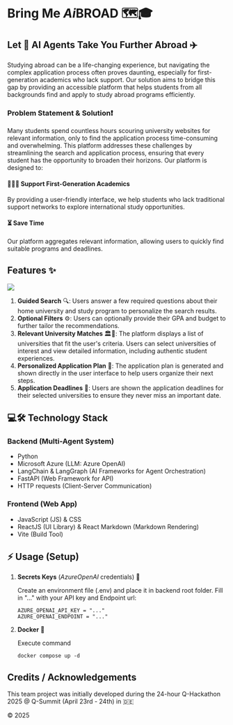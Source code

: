 # Bring Me *Ai*BROAD 🗺️🎓

## Let 🤖 AI Agents Take You Further Abroad ✈️
Studying abroad can be a life-changing experience, but navigating the complex application process often proves daunting, especially for first-generation academics who lack support. Our solution aims to bridge this gap by providing an accessible platform that helps students from all backgrounds find and apply to study abroad programs efficiently.

### Problem Statement & Solution❗
Many students spend countless hours scouring university websites for relevant information, only to find the application process time-consuming and overwhelming. This platform addresses these challenges by streamlining the search and application process, ensuring that every student has the opportunity to broaden their horizons. Our platform is designed to:
#### 🤝👩‍🎓 **Support First-Generation Academics**
By providing a user-friendly interface, we help students who lack traditional support networks to explore international study opportunities.
#### ⏳ **Save Time**
Our platform aggregates relevant information, allowing users to quickly find suitable programs and deadlines.

## Features ✨
![](./assets/Bring_me_Aibroad_preview.gif) 

1. **Guided Search** 🔍:
Users answer a few required questions about their home university and study program to personalize the search results.
2. **Optional Filters** ⚙️:
Users can optionally provide their GPA and budget to further tailor the recommendations.
3. **Relevant University Matches** 🏛️🎯:
The platform displays a list of universities that fit the user's criteria. Users can select universities of interest and view detailed information, including authentic student experiences.
4. **Personalized Application Plan** 📝:
The application plan is generated and shown directly in the user interface to help users organize their next steps.
5. **Application Deadlines** 📅:
Users are shown the application deadlines for their selected universities to ensure they never miss an important date.

## 💻🛠️ Technology Stack
### Backend (Multi-Agent System)
- Python
- Microsoft Azure (LLM: Azure OpenAI)
- LangChain & LangGraph (AI Frameworks for Agent Orchestration)
- FastAPI (Web Framework for API)
- HTTP requests (Client-Server Communication)
### Frontend (Web App)
- JavaScript (JS) & CSS
- ReactJS (UI Library) & React Markdown (Markdown Rendering)
- Vite (Build Tool)

## ⚡️ Usage (Setup)   
1. **Secrets Keys** (*AzureOpenAI* credentials) 🔑

   Create an environment file (.env) and place it in backend root folder. Fill in "..." with your API key and Endpoint url:
   ```
   AZURE_OPENAI_API_KEY = "..."
   AZURE_OPENAI_ENDPOINT = "..."
   ```
2. **Docker** 🐳

   Execute command
   ```
   docker compose up -d
   ```

## Credits / Acknowledgements
This team project was initially developed during the 24-hour Q-Hackathon 2025 @ Q-Summit (April 23rd - 24th) in 🇩🇪

© 2025

